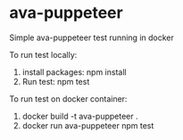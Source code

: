 # ava-puppeteer
Simple ava-puppeteer test running in docker

To run test locally:

1. install packages: npm install
2. Run test: npm test

To run test on docker container:

1. docker build -t ava-puppeteer .
2. docker run ava-puppeteer npm test
